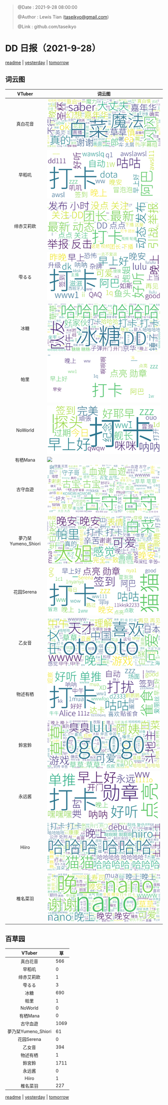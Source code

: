 > @Date    : 2021-9-28 08:00:00
>
> @Author  : Lewis Tian (taseikyo@gmail.com)
>
> @Link    : github.com/taseikyo

# DD 日报（2021-9-28）

[readme](../README.md) | [yesterday](2021-9-27.md) | [tomorrow](2021-9-29.md)

## 词云图

|VTuber|词云图|
|:-:|-|
|真白花音|![](../../images/daily/21402309_2021-9-28_purge_wordcloud.png)|
|早稻叽|![](../../images/daily/41682_2021-9-28_purge_wordcloud.png)|
|绯赤艾莉欧|![](../../images/daily/21396545_2021-9-28_purge_wordcloud.png)|
|雫るる|![](../../images/daily/21013446_2021-9-28_purge_wordcloud.png)|
|冰糖|![](../../images/daily/876396_2021-9-28_purge_wordcloud.png)|
|帕里|![](../../images/daily/4895312_2021-9-28_purge_wordcloud.png)|
|NoWorld|![](../../images/daily/21448649_2021-9-28_purge_wordcloud.png)|
|有栖Mana|![](../../images/daily/6542258_2021-9-28_purge_wordcloud.png)|
|古守血遊|![](../../images/daily/8725120_2021-9-28_purge_wordcloud.png)|
|夢乃栞Yumeno_Shiori|![](../../images/daily/14052636_2021-9-28_purge_wordcloud.png)|
|花园Serena|![](../../images/daily/14327465_2021-9-28_purge_wordcloud.png)|
|乙女音|![](../../images/daily/21320551_2021-9-28_purge_wordcloud.png)|
|物述有栖|![](../../images/daily/21449083_2021-9-28_purge_wordcloud.png)|
|鈴宮鈴|![](../../images/daily/21685677_2021-9-28_purge_wordcloud.png)|
|永远酱|![](../../images/daily/21701071_2021-9-28_purge_wordcloud.png)|
|Hiiro|![](../../images/daily/21919321_2021-9-28_purge_wordcloud.png)|
|椎名菜羽|![](../../images/daily/22347054_2021-9-28_purge_wordcloud.png)|

## 百草园

|VTuber|草|
|:-:|-|
|真白花音|566|
|早稻叽|0|
|绯赤艾莉欧|1|
|雫るる|3|
|冰糖|690|
|帕里|1|
|NoWorld|0|
|有栖Mana|0|
|古守血遊|1069|
|夢乃栞Yumeno_Shiori|61|
|花园Serena|0|
|乙女音|394|
|物述有栖|1|
|鈴宮鈴|1711|
|永远酱|0|
|Hiiro|1|
|椎名菜羽|227|

[readme](../README.md) | [yesterday](2021-9-27.md) | [tomorrow](2021-9-29.md)
